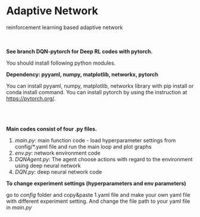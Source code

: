# Adaptive Network

reinforcement learning based adaptive network 

<br></br>
**See branch DQN-pytorch for Deep RL codes with pytorch.**


You should install following python modules.

**Dependency: pyyaml, numpy, matplotlib, networkx, pytorch**

You can install pyyaml, numpy, matplotlib, networkx library with pip install or conda install command.
You can install pytorch by using the instruction at https://pytorch.org/.
<br></br>
<br></br>



**Main codes consist of four .py files.**
1. *main.py*: main function code - load hyperparameter settings from config/*.yaml file and run the main loop and plot graphs
2. *env.py*: network environment code
3. *DQNAgent.py*: The agent choose actions with regard to the environment using deep neural network
4. *DQN.py*: deep neural network code

**To change experiment settings (hyperparameters and env parameters)**

go to *config* folder and copy&paste 1.yaml file and make your own yaml file with different experiment setting.
And change the file path to your yaml file in *main.py*

